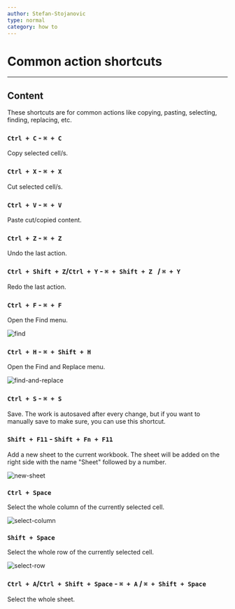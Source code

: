 ```yaml
---
author: Stefan-Stojanovic
type: normal
category: how to
---
```


# Common action shortcuts


---

## Content

These shortcuts are for common actions like copying, pasting, selecting, finding, replacing, etc.

### `Ctrl + C` - `⌘ + C`

Copy selected cell/s.

### `Ctrl + X` - `⌘ + X`

Cut selected cell/s.

### `Ctrl + V` - `⌘ + V`

Paste cut/copied content.

### `Ctrl + Z` - `⌘ + Z`

Undo the last action.

### `Ctrl + Shift + Z`/`Ctrl + Y` - `⌘ + Shift + Z ` / `⌘ + Y`

Redo the last action.

### `Ctrl + F` - `⌘ + F`

Open the Find menu.

![find](https://img.enkipro.com/68f1201cf3feb3198f21b6c804c8bc5d.gif)

### `Ctrl + H` - `⌘ + Shift + H`

Open the Find and Replace menu.

![find-and-replace](https://img.enkipro.com/b5e7877e787f143251ec72bf7e1b6eb0.gif)

### `Ctrl + S` - `⌘ + S`

Save. The work is autosaved after every change, but if you want to manually save to make sure, you can use this shortcut.

### `Shift + F11` - `Shift + Fn + F11`

Add a new sheet to the current workbook. The sheet will be added on the right side with the name "Sheet" followed by a number. 

![new-sheet](https://img.enkipro.com/0e66cb5e0ce44ec0bf5a93d49621d56b.gif)

### `Ctrl + Space`

Select the whole column of the currently selected cell.

![select-column](https://img.enkipro.com/13904ceeb0117f20e57b0aa60b88ce0d.gif)

### `Shift + Space`

Select the whole row of the currently selected cell.

![select-row](https://img.enkipro.com/797ccc5f152a6f0d8d2034778f8d0699.gif)

### `Ctrl + A`/`Ctrl + Shift + Space` - `⌘ + A` / `⌘ + Shift + Space`

Select the whole sheet.
 
